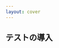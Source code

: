 ```yaml
---
layout: cover
---
```


<div class="flex items-center">
  <h2>テストの導入</h2>
</div>

<style>
.slidev-layout {
  background-image: url("/images/title01.png");
}
</style>

<!--
それでは、まず一つ目の「テストの導入」からについてお話ししていきたいと思います。
-->
